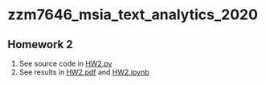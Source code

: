 # zzm7646_msia_text_analytics_2020


## Homework 2

1. See source code in [HW2.py](./HW2.py)
2. See results in [HW2.pdf](./HW2.pdf) and [HW2.ipynb](./HW1.ipynb)